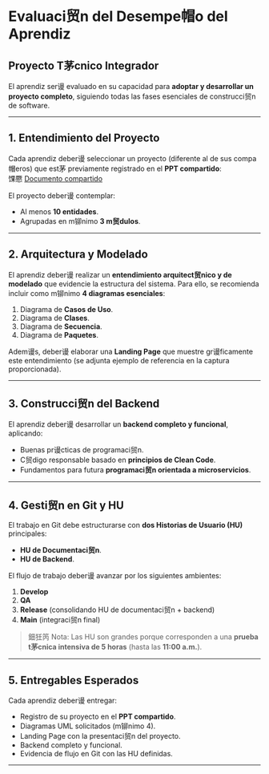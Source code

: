 # Evaluaci贸n del Desempe帽o del Aprendiz  
## Proyecto T茅cnico Integrador

El aprendiz ser谩 evaluado en su capacidad para **adoptar y desarrollar un proyecto completo**, siguiendo todas las fases esenciales de construcci贸n de software.  

---

## 1. Entendimiento del Proyecto
Cada aprendiz deber谩 seleccionar un proyecto (diferente al de sus compa帽eros) que est茅 previamente registrado en el **PPT compartido**:  
馃憠 [Documento compartido](https://docs.google.com/presentation/d/1pwRwLJPx7QDqkwVJsNSvJmJJtbxFdXHdKrFdnTOvo5s/edit?slide=id.p#slide=id.p)  

El proyecto deber谩 contemplar:  
- Al menos **10 entidades**.  
- Agrupadas en m铆nimo **3 m贸dulos**.  

---

## 2. Arquitectura y Modelado
El aprendiz deber谩 realizar un **entendimiento arquitect贸nico y de modelado** que evidencie la estructura del sistema. Para ello, se recomienda incluir como m铆nimo **4 diagramas esenciales**:  

1. Diagrama de **Casos de Uso**.  
2. Diagrama de **Clases**.  
3. Diagrama de **Secuencia**.  
4. Diagrama de **Paquetes**.  

Adem谩s, deber谩 elaborar una **Landing Page** que muestre gr谩ficamente este entendimiento (se adjunta ejemplo de referencia en la captura proporcionada).

---

## 3. Construcci贸n del Backend
El aprendiz deber谩 desarrollar un **backend completo y funcional**, aplicando:  

- Buenas pr谩cticas de programaci贸n.  
- C贸digo responsable basado en **principios de Clean Code**.  
- Fundamentos para futura **programaci贸n orientada a microservicios**.  

---

## 4. Gesti贸n en Git y HU
El trabajo en Git debe estructurarse con **dos Historias de Usuario (HU)** principales:  

- **HU de Documentaci贸n**.  
- **HU de Backend**.  

El flujo de trabajo deber谩 avanzar por los siguientes ambientes:  

1. **Develop**  
2. **QA**  
3. **Release** (consolidando HU de documentaci贸n + backend)  
4. **Main** (integraci贸n final)  

> 鈿狅笍 Nota: Las HU son grandes porque corresponden a una **prueba t茅cnica intensiva de 5 horas** (hasta las **11:00 a.m.**).

---

## 5. Entregables Esperados
Cada aprendiz deber谩 entregar:  
- Registro de su proyecto en el **PPT compartido**.  
- Diagramas UML solicitados (m铆nimo 4).  
- Landing Page con la presentaci贸n del proyecto.  
- Backend completo y funcional.  
- Evidencia de flujo en Git con las HU definidas.  

---
